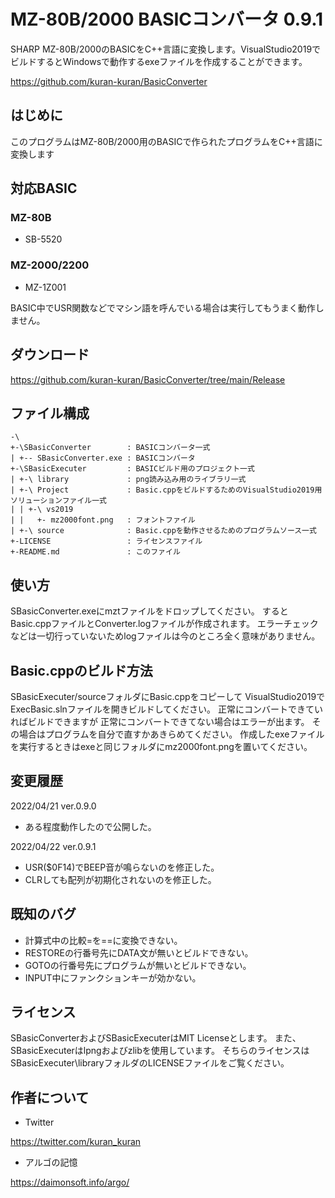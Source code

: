 # MZ-80B/2000 BASICコンバータ 0.9.1
SHARP MZ-80B/2000のBASICをC++言語に変換します。VisualStudio2019でビルドするとWindowsで動作するexeファイルを作成することができます。

https://github.com/kuran-kuran/BasicConverter

## はじめに
このプログラムはMZ-80B/2000用のBASICで作られたプログラムをC++言語に変換します

## 対応BASIC
### MZ-80B
- SB-5520
### MZ-2000/2200
- MZ-1Z001

BASIC中でUSR関数などでマシン語を呼んでいる場合は実行してもうまく動作しません。

## ダウンロード

https://github.com/kuran-kuran/BasicConverter/tree/main/Release

## ファイル構成
```
-\
+-\SBasicConverter        : BASICコンバータ一式
| +-- SBasicConverter.exe : BASICコンバータ
+-\SBasicExecuter         : BASICビルド用のプロジェクト一式
| +-\ library             : png読み込み用のライブラリ一式
| +-\ Project             : Basic.cppをビルドするためのVisualStudio2019用ソリューションファイル一式
| | +-\ vs2019
| |   +- mz2000font.png   : フォントファイル
| +-\ source              : Basic.cppを動作させるためのプログラムソース一式
+-LICENSE                 : ライセンスファイル
+-README.md               : このファイル
```

## 使い方
SBasicConverter.exeにmztファイルをドロップしてください。
するとBasic.cppファイルとConverter.logファイルが作成されます。
エラーチェックなどは一切行っていないためlogファイルは今のところ全く意味がありません。

## Basic.cppのビルド方法
SBasicExecuter/sourceフォルダにBasic.cppをコピーして
VisualStudio2019でExecBasic.slnファイルを開きビルドしてください。
正常にコンバートできていればビルドできますが
正常にコンバートできてない場合はエラーが出ます。
その場合はプログラムを自分で直すかあきらめてください。
作成したexeファイルを実行するときはexeと同じフォルダにmz2000font.pngを置いてください。

## 変更履歴
2022/04/21 ver.0.9.0
- ある程度動作したので公開した。

2022/04/22 ver.0.9.1
- USR($0F14)でBEEP音が鳴らないのを修正した。
- CLRしても配列が初期化されないのを修正した。

## 既知のバグ
- 計算式中の比較=を==に変換できない。
- RESTOREの行番号先にDATA文が無いとビルドできない。
- GOTOの行番号先にプログラムが無いとビルドできない。
- INPUT中にファンクションキーが効かない。

## ライセンス
SBasicConverterおよびSBasicExecuterはMIT Licenseとします。
また、SBasicExecuterはlpngおよびzlibを使用しています。
そちらのライセンスはSBasicExecuter\libraryフォルダのLICENSEファイルをご覧ください。

## 作者について
- Twitter

https://twitter.com/kuran_kuran

- アルゴの記憶

https://daimonsoft.info/argo/
